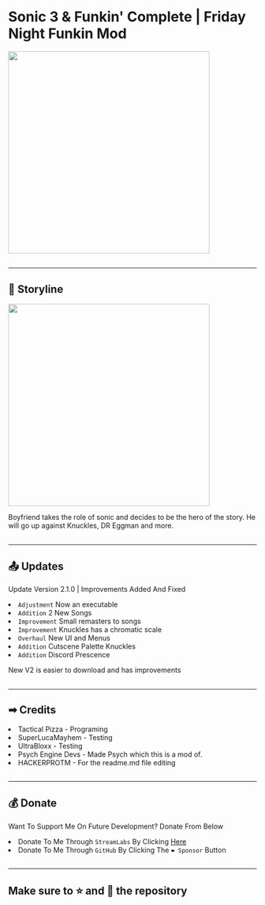 # Sonic 3 & Funkin' Complete | Friday Night Funkin Mod
<a href="https://gamebanana.com/mods/359770" title="Sonic 3 & Funkin' Complete | Copyright Tactical Pizza">
<img height="410" width="90%" src="https://images.gamebanana.com/img/ss/mods/6235fe57eec31.jpg">
</a>
<br/>
<h2></h2>
<hr/>
<h2>📔 Storyline</h2>
<a href="https://gamebanana.com/mods/359770" title="Story Line Photo | Copyright Tactical Pizza">
<img width="90%" height="410" src="https://m.gjcdn.net/content/700/11657310-ll-kmqj4kqz-v4.webp">
</a>
<p> Boyfriend takes the role of sonic and decides to be the hero of the story. He will go up against Knuckles, DR Eggman and more.</p>
<h2></h2>
<hr/>
<h2>📤 Updates</h2>
<p> Update Version 2.1.0 | Improvements Added And Fixed
<li> <code>Adjustment</code> Now an executable
<li> <code>Addition</code> 2 New Songs
<li> <code>Improvement</code> Small remasters to songs
<li> <code>Improvement</code> Knuckles has a chromatic scale
<li> <code>Overhaul</code> New UI and Menus
<li> <code>Addition</code> Cutscene Palette Knuckles
<li> <code>Addition</code> Discord Prescence
<p> New V2 is easier to download and has improvements</p>
<h2></h2>
<hr/>
<h2>➡ Credits</h2>
<li> Tactical Pizza - Programing
<li> SuperLucaMayhem - Testing
<li> UltraBloxx - Testing
<li> Psych Engine Devs - Made Psych which this is a mod of.
<li> HACKERPROTM - For the readme.md file editing
<br/>
<h2></h2>
<hr/>
<h2>💰 Donate</h2>
<p> Want To Support Me On Future Development? Donate From Below</p>
<li> Donate To Me Through <code>StreamLabs</code> By Clicking <a href="https://streamlabs.com/tacticalpizza">Here</a>
<li> Donate To Me Through <code>GitHub</code> By Clicking The <code>❤ Sponsor</code> Button
<br/>
<h2></h2>
<hr/>
<h2>Make sure to ⭐ and 🍴 the repository</h2>
